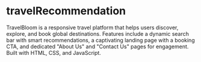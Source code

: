 # travelRecommendation
TravelBloom is a responsive travel platform that helps users discover, explore, and book global destinations. Features include a dynamic search bar with smart recommendations, a captivating landing page with a booking CTA, and dedicated "About Us" and "Contact Us" pages for engagement. Built with HTML, CSS, and JavaScript.

